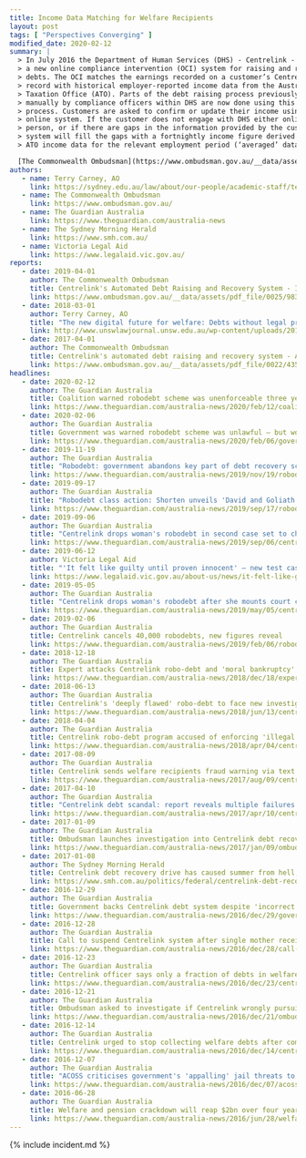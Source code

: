 ```yaml
---
title: Income Data Matching for Welfare Recipients
layout: post
tags: [ "Perspectives Converging" ]
modified_date: 2020-02-12
summary: |
  > In July 2016 the Department of Human Services (DHS) - Centrelink - launched
  > a new online compliance intervention (OCI) system for raising and recovering
  > debts. The OCI matches the earnings recorded on a customer’s Centrelink
  > record with historical employer-reported income data from the Australian
  > Taxation Office (ATO). Parts of the debt raising process previously done
  > manually by compliance officers within DHS are now done using this automated
  > process. Customers are asked to confirm or update their income using the
  > online system. If the customer does not engage with DHS either online or in
  > person, or if there are gaps in the information provided by the customer, the
  > system will fill the gaps with a fortnightly income figure derived from the
  > ATO income data for the relevant employment period (‘averaged’ data).

  [The Commonwealth Ombudsman](https://www.ombudsman.gov.au/__data/assets/pdf_file/0022/43528/Report-Centrelinks-automated-debt-raising-and-recovery-system-April-2017.pdf)
authors:
   - name: Terry Carney, AO
     link: https://sydney.edu.au/law/about/our-people/academic-staff/terry-carney.html
   - name: The Commonwealth Ombudsman
     link: https://www.ombudsman.gov.au/
   - name: The Guardian Australia
     link: https://www.theguardian.com/australia-news
   - name: The Sydney Morning Herald
     link: https://www.smh.com.au/
   - name: Victoria Legal Aid
     link: https://www.legalaid.vic.gov.au/
reports:
   - date: 2019-04-01
     author: The Commonwealth Ombudsman
     title: Centrelink's Automated Debt Raising and Recovery System - Implementation Report
     link: https://www.ombudsman.gov.au/__data/assets/pdf_file/0025/98314/April-2019-Centrelinks-Automated-Debt-Raising-and-Recovery-System.pdf
   - date: 2018-03-01
     author: Terry Carney, AO
     title: "The new digital future for welfare: Debts without legal proofs or moral authority?"
     link: http://www.unswlawjournal.unsw.edu.au/wp-content/uploads/2018/03/006-Carney.pdf
   - date: 2017-04-01
     author: The Commonwealth Ombudsman
     title: Centrelink's automated debt raising and recovery system - A Report About the Department of Human Services’ Online Compliance Intervention System for Debt Raising and Recovery
     link: https://www.ombudsman.gov.au/__data/assets/pdf_file/0022/43528/Report-Centrelinks-automated-debt-raising-and-recovery-system-April-2017.pdf
headlines:
   - date: 2020-02-12
     author: The Guardian Australia
     title: Coalition warned robodebt scheme was unenforceable three years before it acted 
     link: https://www.theguardian.com/australia-news/2020/feb/12/coalition-warned-robodebt-scheme-was-unenforceable-three-years-before-it-acted
   - date: 2020-02-06
     author: The Guardian Australia
     title: Government was warned robodebt scheme was unlawful – but won't say when
     link: https://www.theguardian.com/australia-news/2020/feb/06/government-warned-robodebt-scheme-unlawful-but-wont-say-when
   - date: 2019-11-19
     author: The Guardian Australia
     title: "Robodebt: government abandons key part of debt recovery scheme in major overhaul"
     link: https://www.theguardian.com/australia-news/2019/nov/19/robodebt-government-abandons-key-part-of-debt-recovery-scheme-in-major-overhaul
   - date: 2019-09-17
     author: The Guardian Australia
     title: "Robodebt class action: Shorten unveils 'David and Goliath' legal battle into Centrelink scheme"
     link: https://www.theguardian.com/australia-news/2019/sep/17/robodebt-class-action-shorten-unveils-david-and-goliath-legal-battle-into-centrelink-scheme
   - date: 2019-09-06
     author: The Guardian Australia
     title: "Centrelink drops woman's robodebt in second case set to challenge legality of scheme"
     link: https://www.theguardian.com/australia-news/2019/sep/06/centrelink-wipes-robodebt-in-second-case-set-to-challenge-legality-of-scheme
   - date: 2019-06-12
     author: Victoria Legal Aid
     title: "'It felt like guilty until proven innocent' – new test case against Centrelink's robo-debt system"
     link: https://www.legalaid.vic.gov.au/about-us/news/it-felt-like-guilty-until-proven-innocent-new-test-case-against-centrelinks-robo-debt-system
   - date: 2019-05-05
     author: The Guardian Australia
     title: "Centrelink drops woman's robodebt after she mounts court challenge"
     link: https://www.theguardian.com/australia-news/2019/may/05/centrelink-drops-womans-robodebt-after-she-mounts-court-challenge
   - date: 2019-02-06
     author: The Guardian Australia
     title: Centrelink cancels 40,000 robodebts, new figures reveal
     link: https://www.theguardian.com/australia-news/2019/feb/06/robodebt-faces-landmark-legal-challenge-over-crude-income-calculations
   - date: 2018-12-18
     author: The Guardian Australia
     title: Expert attacks Centrelink robo-debt and 'moral bankruptcy' that allows it
     link: https://www.theguardian.com/australia-news/2018/dec/18/expert-attacks-centrelink-robo-debt-and-moral-bankruptcy-that-allows-it 
   - date: 2018-06-13
     author: The Guardian Australia
     title: Centrelink's 'deeply flawed' robo-debt to face new investigation
     link: https://www.theguardian.com/australia-news/2018/jun/13/centrelinks-deeply-flawed-robo-debt-to-face-new-investigation
   - date: 2018-04-04
     author: The Guardian Australia
     title: Centrelink robo-debt program accused of enforcing 'illegal' debts
     link: https://www.theguardian.com/australia-news/2018/apr/04/centrelink-robo-debt-program-accused-of-enforcing-illegal-debts
   - date: 2017-08-09
     author: The Guardian Australia
     title: Centrelink sends welfare recipients fraud warning via text message
     link: https://www.theguardian.com/australia-news/2017/aug/09/centrelink-sends-welfare-recipients-warning-via-text-message
   - date: 2017-04-10
     author: The Guardian Australia
     title: "Centrelink debt scandal: report reveals multiple failures in welfare system"
     link: https://www.theguardian.com/australia-news/2017/apr/10/centrelink-debt-scandal-report-reveals-multiple-failures-in-welfare-system
   - date: 2017-01-09
     author: The Guardian Australia
     title: Ombudsman launches investigation into Centrelink debt recovery crisis
     link: https://www.theguardian.com/australia-news/2017/jan/09/ombudsman-launches-investigation-into-centrelink-debt-recovery-crisis
   - date: 2017-01-08
     author: The Sydney Morning Herald
     title: Centrelink debt recovery drive has caused summer from hell, Bill Shorten says
     link: https://www.smh.com.au/politics/federal/centrelink-debt-recovery-drive-has-caused-summer-from-hell-bill-shorten-says-20170108-gtns33.html
   - date: 2016-12-29
     author: The Guardian Australia
     title: Government backs Centrelink debt system despite 'incorrect' $24,000 demand
     link: https://www.theguardian.com/australia-news/2016/dec/29/government-confident-in-centrelink-debt-compliance-system-despite-reported-errors
   - date: 2016-12-28
     author: The Guardian Australia
     title: Call to suspend Centrelink system after single mother receives $24,000 debt notice
     link: https://www.theguardian.com/australia-news/2016/dec/28/call-to-suspend-centrelink-system-after-single-mother-receives-24000-debt-notice
   - date: 2016-12-23
     author: The Guardian Australia
     title: Centrelink officer says only a fraction of debts in welfare crackdown are genuine
     link: https://www.theguardian.com/australia-news/2016/dec/23/centrelink-officer-says-only-a-fraction-of-debts-in-welfare-crackdown-are-genuine
   - date: 2016-12-21
     author: The Guardian Australia
     title: Ombudsman asked to investigate if Centrelink wrongly pursuing welfare debts
     link: https://www.theguardian.com/australia-news/2016/dec/21/ombudsman-asked-to-investigate-if-centrelink-wrongly-pursuing-welfare-debts
   - date: 2016-12-14
     author: The Guardian Australia
     title: Centrelink urged to stop collecting welfare debts after compliance system errors
     link: https://www.theguardian.com/australia-news/2016/dec/14/centrelink-urged-to-stop-collecting-welfare-debts-after-compliance-system-errors
   - date: 2016-12-07
     author: The Guardian Australia
     title: "ACOSS criticises government's 'appalling' jail threats to welfare recipients"
     link: https://www.theguardian.com/australia-news/2016/dec/07/acoss-criticises-governments-appalling-jail-threats-to-welfare-recipients
   - date: 2016-06-28
     author: The Guardian Australia
     title: Welfare and pension crackdown will reap $2bn over four years, says Coalition
     link: https://www.theguardian.com/australia-news/2016/jun/28/welfare-and-pension-crackdown-will-reap-2bn-over-four-years-says-coalition
---
```

{% include incident.md %}
